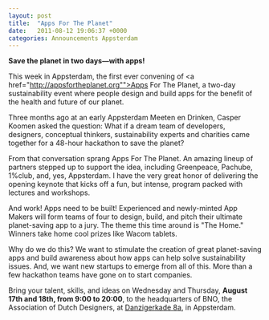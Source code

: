 ```yaml
---
layout: post
title:  "Apps For The Planet"
date:   2011-08-12 19:06:37 +0000
categories: Announcements Appsterdam
---
```



<strong>Save the planet in two days—with apps!</strong>



This week in Appsterdam, the first ever convening of <a href="http://appsfortheplanet.org"">Apps For The Planet</a>, a two-day sustainability event where people design and build apps for the benefit of the health and future of our planet. 



Three months ago at an early Appsterdam Meeten en Drinken, Casper Koomen asked the question: What if a dream team of developers, designers, conceptual thinkers, sustainability experts and charities came together for a 48-hour hackathon to save the planet?



From that conversation sprang Apps For The Planet. An amazing lineup of partners stepped up to support the idea, including Greenpeace, Pachube, 1%club, and, yes, Appsterdam. I have the very great honor of delivering the opening keynote that kicks off a fun, but intense, program packed with lectures and workshops. 



And work! Apps need to be built! Experienced and newly-minted App Makers will form teams of four to design, build, and pitch their ultimate planet-saving app to a jury. The theme this time around is "The Home." Winners take home cool prizes like Wacom tablets.



Why do we do this? We want to stimulate the creation of great planet-saving apps and build awareness about how apps can help solve sustainability issues. And, we want new startups to emerge from all of this. More than a few hackathon teams have gone on to start companies.



Bring your talent, skills, and ideas on Wednesday and Thursday, <strong>August 17th and 18th, from 9:00 to 20:00</strong>, to the headquarters of BNO, the Association of Dutch Designers, at <a href="http://maps.google.com/maps?q=Danzigerkade+8a,+Amsterdam&hl=en&sll=37.0625,-95.677068&sspn=68.344727,93.339844&z=17&iwloc=r1">Danzigerkade 8a</a>, in Appsterdam.


